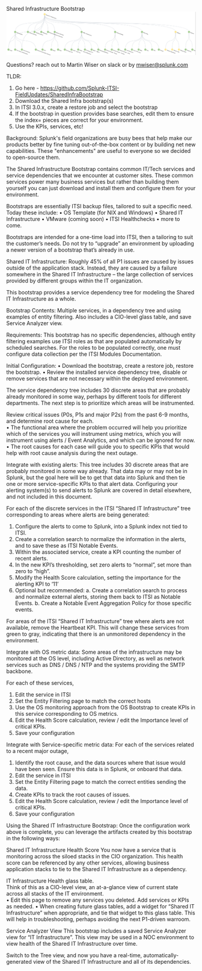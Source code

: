 Shared Infrastructure Bootstrap 
![alt text](https://github.com/Splunk-ITSI-FieldUpdates/SharedInfraBootstrap/blob/master/SharedInfraBootStrap.png)


Questions? reach out to Martin Wiser on slack or by mwiser@splunk.com

TLDR:   
1.	Go here - https://github.com/Splunk-ITSI-FieldUpdates/SharedInfraBootstrap
2.	Download the Shared Infra bootstrap(s) 
3.	In ITSI 3.0.x, create a restore job and select the bootstrap
4.	If the bootstrap in question provides base searches, edit them to ensure the index= pieces are correct for your environment.
5.	Use the KPIs, services, etc!
 
Background:
Splunk's field organizations are busy bees that help make our products better by fine tuning out-of-the-box content or by building net new capabilities. These "enhancements" are useful to everyone so we decided to open-source them.

The Shared Infrastructure Bootstrap contains common IT/Tech services and service dependencies that we encounter at customer sites. These common services power many business services but rather than building them yourself you can just download and install them and configure them for your environment.

Bootstraps are essentially ITSI backup files, tailored to suit a specific need. Today these include:
•	OS Template (for NIX and Windows)
•	Shared IT Infrastructure
•	VMware (coming soon)
•	ITSI Healthchecks
•	more to come.

Bootstraps are intended for a one-time load into ITSI, then a tailoring to suit the customer’s needs.  Do not try to “upgrade” an environment by uploading a newer version of a bootstrap that’s already in use.  

Shared IT Infrastructure:
Roughly 45% of all P1 issues are caused by issues outside of the application stack.  Instead, they are caused by a failure somewhere in the Shared IT Infrastructure – the large collection of services provided by different groups within the IT organization.   

This bootstrap provides a service dependency tree for modeling the Shared IT Infrastructure as a whole.

Bootstrap Contents: 
Multiple services, in a dependency tree and using examples of entity filtering.  Also includes a CIO-level glass table, and save Service Analyzer view.

Requirements: 
This bootstrap has no specific dependencies, although entity filtering examples use ITSI roles as that are populated automatically by scheduled searches.  For the roles to be populated correctly, one must configure data collection per the ITSI Modules Documentation.

Initial Configuration:
•	Download the bootstrap, create a restore job, restore the bootstrap.
•	Review the installed service dependency tree, disable or remove services that are not necessary within the deployed environment.

The service dependency tree includes 30 discrete areas that are probably already monitored in some way, perhaps by different tools for different departments.  The next step is to prioritize which areas will be instrumented.   

Review critical issues (P0s, P1s and major P2s) from the past 6-9 months, and determine root cause for each.  
•	The functional area where the problem occurred will help you prioritize which of the services you will instrument using metrics, which you will instrument using alerts / Event Analytics, and which can be ignored for now.  
•	The root causes for each case will guide you to specific KPIs that would help with root cause analysis during the next outage.

 
Integrate with existing alerts: 
This tree includes 30 discrete areas that are probably monitored in some way already.   That data may or may not be in Splunk, but the goal here will be to get that data into Splunk and then tie one or more service-specific KPIs to that alert data.  Configuring your alerting system(s) to send alerts to Splunk are covered in detail elsewhere, and not included in this document.

For each of the discrete services in the ITSI “Shared IT Infrastructure” tree corresponding to areas where alerts are being generated:
1.	Configure the alerts to come to Splunk, into a Splunk index not tied to ITSI.
2.	Create a correlation search to normalize the information in the alerts, and to save these as ITSI Notable Events.
3.	Within the associated service, create a KPI counting the number of recent alerts.
4.	In the new KPI’s thresholding, set zero alerts to “normal”, set more than zero to “high”.
5.	Modify the Health Score calculation, setting the importance for the alerting KPI to ‘11’
6.	Optional but recommended: 
a.	Create a correlation search to process and normalize external alerts, storing them back to ITSI as Notable Events.
b.	Create a Notable Event Aggregation Policy for those specific events.

For areas of the ITSI “Shared IT Infrastructure” tree where alerts are not available, remove the Heartbeat KPI.   This will change these services from green to gray, indicating that there is an unmonitored dependency in the environment.

Integrate with OS metric data: 
Some areas of the infrastructure may be monitored at the OS level, including Active Directory, as well as network services such as DNS / DNS / NTP and the systems providing the SMTP backbone.   

For each of these services,
1.	Edit the service in ITSI
2.	Set the Entity Filtering page to match the correct hosts
3.	Use the OS monitoring approach from the OS Bootstrap to create KPIs in this service corresponding to OS metrics.
4.	Edit the Health Score calculation, review / edit the Importance level of critical KPIs.
5.	Save your configuration

Integrate with Service-specific metric data: 
For each of the services related to a recent major outage, 
1.	Identify the root cause, and the data sources where that issue would have been seen.  Ensure this data is in Splunk, or onboard that data.
2.	Edit the service in ITSI
3.	Set the Entity Filtering page to match the correct entities sending the data.
4.	Create KPIs to track the root causes of issues.
5.	Edit the Health Score calculation, review / edit the Importance level of critical KPIs.
6.	Save your configuration



Using the Shared IT Infrastructure Bootstrap:
Once the configuration work above is complete, you can leverage the artifacts created by this bootstrap in the following ways:

Shared IT Infrastructure Health Score
You now have a service that is monitoring across the siloed stacks in the CIO organization.  This health score can be referenced by any other services, allowing business application stacks to tie to the Shared IT Infrastructure as a dependency.

IT Infrastructure Health glass table.  
Think of this as a CIO-level view, an at-a-glance view of current state across all stacks of the IT environment.   
•	Edit this page to remove any services you deleted.  Add services or KPIs as needed.
•	When creating future glass tables, add a widget for “Shared IT Infrastructure” when appropriate, and tie that widget to this glass table.   This will help in troubleshooting, perhaps avoiding the next P1-driven warroom.
 

Service Analyzer View
This bootstrap includes a saved Service Analyzer view for “IT Infrastructure”.  This view may be used in a NOC environment to view health of the Shared IT Infrastructure over time.

Switch to the Tree view, and now you have a real-time, automatically-generated view of the Shared IT Infrastructure and all of its dependencies.  

